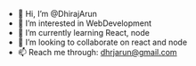 - 👋 Hi, I’m @DhirajArun
- 👀 I’m interested in WebDevelopment
- 🌱 I’m currently learning React, node
- 💞️ I’m looking to collaborate on react and node
- 📫 Reach me through: dhrjarun@gmail.com

<!---
DhirajArun/DhirajArun is a ✨ special ✨ repository because its `README.md` (this file) appears on your GitHub profile.
You can click the Preview link to take a look at your changes.
--->
